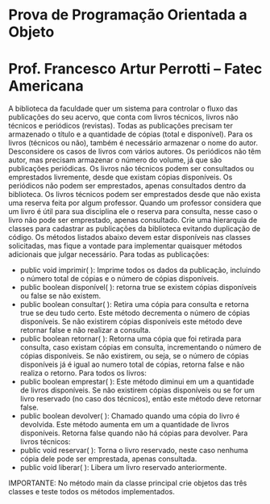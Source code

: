 # Prova de Programação Orientada a Objeto 
# Prof. Francesco Artur Perrotti – Fatec Americana

A biblioteca da faculdade quer um sistema para controlar o fluxo das publicações do seu acervo, que conta com livros técnicos, livros não técnicos e periódicos (revistas). Todas as publicações precisam ter armazenado o título e a quantidade de cópias (total e disponível). Para os livros (técnicos ou não), também é necessário armazenar o nome do autor. Desconsidere os casos de livros com vários autores. Os periódicos não têm autor, mas precisam armazenar o número do volume, já que são publicações periódicas. Os livros não técnicos podem ser consultados ou emprestados livremente, desde que existam cópias disponíveis. Os periódicos não podem ser emprestados, apenas consultados dentro da biblioteca. Os livros técnicos podem ser emprestados desde que não exista uma reserva feita por algum professor. Quando um professor considera que um livro é útil para sua disciplina ele o reserva para consulta, nesse caso o livro não pode ser emprestado, apenas consultado. 
Crie uma hierarquia de classes para cadastrar as publicações da biblioteca evitando duplicação de código. Os métodos listados abaixo devem estar disponíveis nas classes solicitadas, mas fique a vontade para implementar quaisquer métodos adicionais que julgar necessário.
Para todas as publicações: 

- public void imprimir( ): Imprime todos os dados da publicação, incluindo o número total de cópias e o número de cópias disponíveis.
- public boolean disponível( ): retorna true se existem cópias disponíveis ou false se não existem.
- public boolean consultar( ): Retira uma cópia para consulta e retorna true se deu tudo certo. Este método decrementa o número de cópias disponíveis. Se não existirem cópias disponíveis este método deve retornar false e não realizar a consulta.
- public boolean retornar( ): Retorna uma cópia que foi retirada para consulta, caso existam cópias em consulta, incrementando o número de cópias disponíveis. Se não existirem, ou seja, se o número de cópias disponíveis já é igual ao numero total de cópias, retorna false e não realiza o retorno.
Para todos os livros: 
- public boolean emprestar( ): Este método diminui em um a quantidade de livros disponíveis. Se não existirem cópias disponíveis ou se for um livro reservado (no caso dos técnicos), então este método deve retornar false. 
- public boolean devolver( ): Chamado quando uma cópia do livro é devolvida. Este método aumenta em um a quantidade de livros disponíveis. Retorna false quando não há cópias para devolver.
Para livros técnicos: 
- public void reservar( ): Torna o livro reservado, neste caso nenhuma cópia dele pode ser emprestada, apenas consultada.
- public void liberar( ): Libera um livro reservado anteriormente. 

IMPORTANTE: No método main da classe principal crie objetos das três classes e teste todos os métodos implementados.

